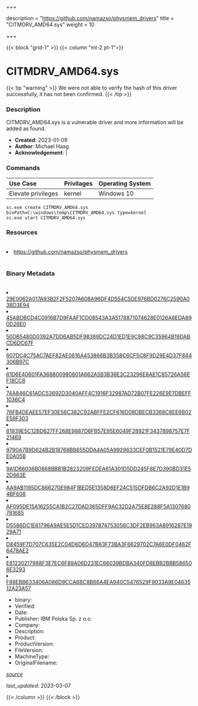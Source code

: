 +++

description = "https://github.com/namazso/physmem_drivers"
title = "CITMDRV_AMD64.sys"
weight = 10

+++


{{< block "grid-1" >}}
{{< column "mt-2 pt-1">}}




# CITMDRV_AMD64.sys 


{{< tip "warning" >}}
We were not able to verify the hash of this driver successfully, it has not been confirmed.
{{< /tip >}}




### Description


CITMDRV_AMD64.sys is a vulnerable driver and more information will be added as found.


- **Created**: 2023-01-09
- **Author**: Michael Haag
- **Acknowledgement**:  | [](https://twitter.com/)

### Commands

| Use Case | Privilages | Operating System | 
|:---- | ---- | ---- |
| Elevate privileges | kernel | Windows 10 |

```
sc.exe create CITMDRV_AMD64.sys binPath=C:\windows\temp\CITMDRV_AMD64.sys type=kernel
sc.exe start CITMDRV_AMD64.sys
```

### Resources
<br>


<li><a href=" https://github.com/namazso/physmem_drivers"> https://github.com/namazso/physmem_drivers</a></li>


<br>


### Binary Metadata
<br>



<li><a href="https://www.virustotal.com/gui/file/29E0062A017A93B2F2F5207A608A96DF4D554C5DE976BD0276C2590A03BD3E94">29E0062A017A93B2F2F5207A608A96DF4D554C5DE976BD0276C2590A03BD3E94</a></li>

<li><a href="https://www.virustotal.com/gui/file/45ABDBCD4C0916B7D9FAAF1CD08543A3A5178871074628E0126A6EDA890D26E0">45ABDBCD4C0916B7D9FAAF1CD08543A3A5178871074628E0126A6EDA890D26E0</a></li>

<li><a href="https://www.virustotal.com/gui/file/50DB5480D0392A7DD6AB5DF98389DC24D1ED1E9C98C9C35964B19DABCD6DC67F">50DB5480D0392A7DD6AB5DF98389DC24D1ED1E9C98C9C35964B19DABCD6DC67F</a></li>

<li><a href="https://www.virustotal.com/gui/file/607DC4C75AC7AEF82AE0616A453866B3B358C6CF5C8F9D29E4D37F844306B97C">607DC4C75AC7AEF82AE0616A453866B3B358C6CF5C8F9D29E4D37F844306B97C</a></li>

<li><a href="https://www.virustotal.com/gui/file/61D6E40601FA368800980801A662A5B3B36E3C23296E8AE1C85726A56EF18CC8">61D6E40601FA368800980801A662A5B3B36E3C23296E8AE1C85726A56EF18CC8</a></li>

<li><a href="https://www.virustotal.com/gui/file/74A846C61ADC53692D3040AFF4C1916F32987AD72B07FE226E9E7DBEFF1036C4">74A846C61ADC53692D3040AFF4C1916F32987AD72B07FE226E9E7DBEFF1036C4</a></li>

<li><a href="https://www.virustotal.com/gui/file/76FB4DEAEE57EF30E56C382C92ABFFE2CF616D08DBECB3368C8EE6B02E59F303">76FB4DEAEE57EF30E56C382C92ABFFE2CF616D08DBECB3368C8EE6B02E59F303</a></li>

<li><a href="https://www.virustotal.com/gui/file/81939E5C12BD627FF268E9887D6FB57E95E6049F28921F3437898757E7F21469">81939E5C12BD627FF268E9887D6FB57E95E6049F28921F3437898757E7F21469</a></li>

<li><a href="https://www.virustotal.com/gui/file/9790A7B9D624B2B18768BB655DDA4A05A9929633CEF0B1521E79E40D7DE0A05B">9790A7B9D624B2B18768BB655DDA4A05A9929633CEF0B1521E79E40D7DE0A05B</a></li>

<li><a href="https://www.virustotal.com/gui/file/9A1D66036B0868BBB1B2823209FEDEA61A301D5DD245F8E7D390BD31E52D663E">9A1D66036B0868BBB1B2823209FEDEA61A301D5DD245F8E7D390BD31E52D663E</a></li>

<li><a href="https://www.virustotal.com/gui/file/AA9AB1195DC866270E984F1BED5E1358D6EF24C515DFDB6C2A92D1E1B94BF608">AA9AB1195DC866270E984F1BED5E1358D6EF24C515DFDB6C2A92D1E1B94BF608</a></li>

<li><a href="https://www.virustotal.com/gui/file/AF095DE15A16255CA1B2C27DAD365DFF9AC32D2A75E8E288F5A1307680781685">AF095DE15A16255CA1B2C27DAD365DFF9AC32D2A75E8E288F5A1307680781685</a></li>

<li><a href="https://www.virustotal.com/gui/file/D5586DC1E61796A9AE5E5D1CED397874753056C3DF2EB963A8916287E1929A71">D5586DC1E61796A9AE5E5D1CED397874753056C3DF2EB963A8916287E1929A71</a></li>

<li><a href="https://www.virustotal.com/gui/file/D8459F7D707C635E2C04D6D6D47B63F73BA3F6629702C7A6E0DF0462F6478AE2">D8459F7D707C635E2C04D6D6D47B63F73BA3F6629702C7A6E0DF0462F6478AE2</a></li>

<li><a href="https://www.virustotal.com/gui/file/E81230217988F3E7EC6F89A06D231EC66039BDBA340FD8EBB2BBB586506E3293">E81230217988F3E7EC6F89A06D231EC66039BDBA340FD8EBB2BBB586506E3293</a></li>

<li><a href="https://www.virustotal.com/gui/file/F88EBB633406A086D9CCA6BC8B66A4EA940C5476529F9033A9E0463512A23A57">F88EBB633406A086D9CCA6BC8B66A4EA940C5476529F9033A9E0463512A23A57</a></li>



- binary: 
- Verified: 
- Date: 
- Publisher: IBM Polska Sp. z o.o.
- Company: 
- Description: 
- Product: 
- ProductVersion: 
- FileVersion: 
- MachineType: 
- OriginalFilename: 

[*source*](https://github.com/magicsword-io/LOLDrivers/tree/main/yaml/citmdrv_amd64.sys.yml)

*last_updated:* 2023-03-07


{{< /column >}}
{{< /block >}}
